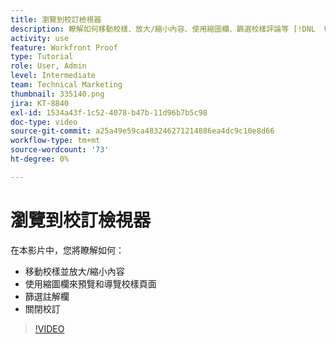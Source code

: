 ```yaml
---
title: 瀏覽到校訂檢視器
description: 瞭解如何移動校樣、放大/縮小內容、使用縮圖欄、篩選校樣評論等 [!DNL  Workfront] 校訂檢視器。
activity: use
feature: Workfront Proof
type: Tutorial
role: User, Admin
level: Intermediate
team: Technical Marketing
thumbnail: 335140.png
jira: KT-8840
exl-id: 1534a43f-1c52-4078-b47b-11d96b7b5c98
doc-type: video
source-git-commit: a25a49e59ca483246271214886ea4dc9c10e8d66
workflow-type: tm+mt
source-wordcount: '73'
ht-degree: 0%

---
```


# 瀏覽到校訂檢視器

在本影片中，您將瞭解如何：

* 移動校樣並放大/縮小內容
* 使用縮圖欄來預覽和導覽校樣頁面
* 篩選註解欄
* 關閉校訂

>[!VIDEO](https://video.tv.adobe.com/v/335140/?quality=12&learn=on)

<!-- 
## Learn more
* Review a static proof
* Search within a proof
* Compare proofs
* Configure proofing viewer settings
* View the [!DNL Workfront] object associated with a proof
* Share a proof from the proofing viewer
* Print a proof summary within [!DNL Workfront]
-->
